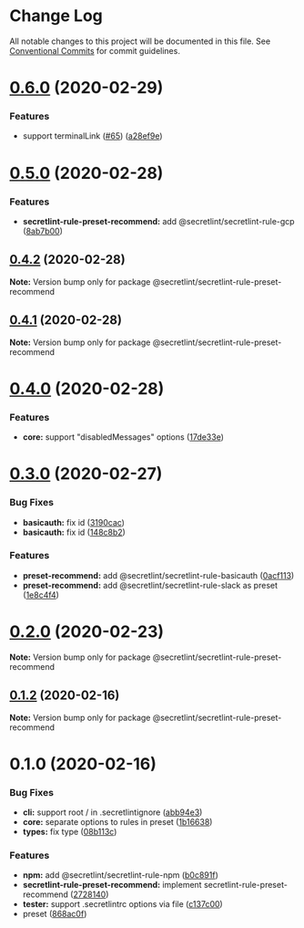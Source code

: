 # Change Log

All notable changes to this project will be documented in this file.
See [Conventional Commits](https://conventionalcommits.org) for commit guidelines.

# [0.6.0](https://github.com/secretlint/secretlint/compare/v0.5.0...v0.6.0) (2020-02-29)


### Features

* support terminalLink ([#65](https://github.com/secretlint/secretlint/issues/65)) ([a28ef9e](https://github.com/secretlint/secretlint/commit/a28ef9eb9b3803984ec37bbbd9cdf35e7d4b67a6))





# [0.5.0](https://github.com/secretlint/secretlint/compare/v0.4.2...v0.5.0) (2020-02-28)


### Features

* **secretlint-rule-preset-recommend:** add @secretlint/secretlint-rule-gcp ([8ab7b00](https://github.com/secretlint/secretlint/commit/8ab7b00978a7fa03210770db18d717e360ff1b6c))





## [0.4.2](https://github.com/secretlint/secretlint/compare/v0.4.1...v0.4.2) (2020-02-28)

**Note:** Version bump only for package @secretlint/secretlint-rule-preset-recommend





## [0.4.1](https://github.com/secretlint/secretlint/compare/v0.4.0...v0.4.1) (2020-02-28)

**Note:** Version bump only for package @secretlint/secretlint-rule-preset-recommend





# [0.4.0](https://github.com/secretlint/secretlint/compare/v0.3.0...v0.4.0) (2020-02-28)


### Features

* **core:** support "disabledMessages" options ([17de33e](https://github.com/secretlint/secretlint/commit/17de33eaef2408c63cbaeecb4038c8878a292ca0))





# [0.3.0](https://github.com/secretlint/secretlint/compare/v0.2.0...v0.3.0) (2020-02-27)


### Bug Fixes

* **basicauth:** fix id ([3190cac](https://github.com/secretlint/secretlint/commit/3190cac6d3e14dd6281083035e841853fd7800e3))
* **basicauth:** fix id ([148c8b2](https://github.com/secretlint/secretlint/commit/148c8b2e39b10c7298335d4a6bdf48c614aa275f))


### Features

* **preset-recommend:** add @secretlint/secretlint-rule-basicauth ([0acf113](https://github.com/secretlint/secretlint/commit/0acf1131b922dced6cafc527d87f95f2af7bd104))
* **preset-recommend:** add @secretlint/secretlint-rule-slack as preset ([1e8c4f4](https://github.com/secretlint/secretlint/commit/1e8c4f4c5a9e946f1d3de0f3a0e468f6735152f7))





# [0.2.0](https://github.com/secretlint/secretlint/compare/v0.1.2...v0.2.0) (2020-02-23)

**Note:** Version bump only for package @secretlint/secretlint-rule-preset-recommend





## [0.1.2](https://github.com/secretlint/secretlint/compare/v0.1.1...v0.1.2) (2020-02-16)

**Note:** Version bump only for package @secretlint/secretlint-rule-preset-recommend





# 0.1.0 (2020-02-16)


### Bug Fixes

* **cli:** support root / in .secretlintignore ([abb94e3](https://github.com/secretlint/secretlint/commit/abb94e3b43509bc694f47a462720f6a0bf392982))
* **core:** separate options to rules in preset ([1b16638](https://github.com/secretlint/secretlint/commit/1b166380b8174b1e474aab05a9c1e4b4f6bb0d1a))
* **types:** fix type ([08b113c](https://github.com/secretlint/secretlint/commit/08b113cba971f37a1cfb3b0f10bc96f0614c6bcf))


### Features

* **npm:** add @secretlint/secretlint-rule-npm ([b0c891f](https://github.com/secretlint/secretlint/commit/b0c891fc42f3799452eb2b50d842811718a42078))
* **secretlint-rule-preset-recommend:** implement secretlint-rule-preset-recommend ([2728140](https://github.com/secretlint/secretlint/commit/27281404717565a6bcea4749bb047cf0d6b777ed))
* **tester:** support .secretlintrc options via file ([c137c00](https://github.com/secretlint/secretlint/commit/c137c00829d6ee903d0e81894e0d343fff94f089))
* preset ([868ac0f](https://github.com/secretlint/secretlint/commit/868ac0f2526217e04a774a48c26d90a89937cee2))
